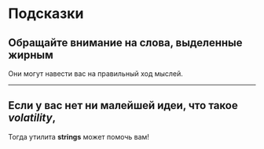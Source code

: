 # Подсказки
## Обращайте внимание на слова, выделенные жирным
Они могут навести вас на правильный ход мыслей.

---

## Если у вас нет ни малейшей идеи, что такое _volatility_,
Тогда утилита **strings** может помочь вам!
